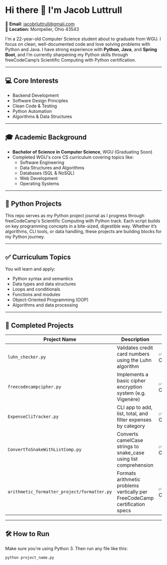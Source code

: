 # Hi there 👋 I'm Jacob Luttrull

📧 **Email:** jacobrluttrull@gmail.com  
📍 **Location:** Montpelier, Ohio 43543

I'm a 22-year-old Computer Science student about to graduate from WGU. I focus on clean, well-documented code and love solving problems with Python and Java. I have strong experience with **Python**, **Java**, and **Spring Boot**, and I’m currently sharpening my Python skills through freeCodeCamp’s Scientific Computing with Python certification.

---

## 💻 Core Interests

- Backend Development  
- Software Design Principles  
- Clean Code & Testing  
- Python Automation  
- Algorithms & Data Structures  

---

## 🎓 Academic Background

- **Bachelor of Science in Computer Science**, WGU (Graduating Soon)  
- Completed WGU's core CS curriculum covering topics like:  
  - Software Engineering  
  - Data Structures and Algorithms  
  - Databases (SQL & NoSQL)  
  - Web Development  
  - Operating Systems  

---

## 🐍 Python Projects

This repo serves as my Python project journal as I progress through freeCodeCamp's Scientific Computing with Python track. Each script builds on key programming concepts in a bite-sized, digestible way. Whether it’s algorithms, CLI tools, or data handling, these projects are building blocks for my Python journey.

---

## ✅ Curriculum Topics

You will learn and apply:

- Python syntax and semantics  
- Data types and data structures  
- Loops and conditionals  
- Functions and modules  
- Object-Oriented Programming (OOP)  
- Algorithms and data processing  

---

## 📁 Completed Projects

| Project Name                                | Description                                                                 | Status       |
|--------------------------------------------|-----------------------------------------------------------------------------|--------------|
| `luhn_checker.py`                          | Validates credit card numbers using the Luhn algorithm                      | ✅ Completed |
| `freecodecampcipher.py`                    | Implements a basic cipher encryption system (e.g. Vigenère)                 | ✅ Completed |
| `ExpenseCliTracker.py`                     | CLI app to add, list, total, and filter expenses by category                | ✅ Completed |
| `ConvertToSnakeWithListComp.py`            | Converts camelCase strings to snake_case using list comprehension           | ✅ Completed |
| `arithmetic_formatter_project/formatter.py`| Formats arithmetic problems vertically per FreeCodeCamp certification specs | ✅ Completed |

---

## 🛠️ How to Run

Make sure you're using Python 3. Then run any file like this:

```bash
python project_name.py
